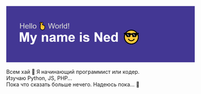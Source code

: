 <img src="header.png"/>

<p>Всем хай 👋 Я начинающий программист или кодер. <br> Изучаю Python, JS, PHP... <br> Пока что сказать больше нечего. Надеюсь пока... 💎</p>
